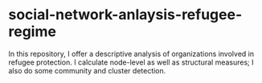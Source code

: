 # social-network-anlaysis-refugee-regime
In this repository, I offer a descriptive analysis of organizations involved in refugee protection. I calculate node-level as well as structural measures; I also do some community and cluster detection. 
